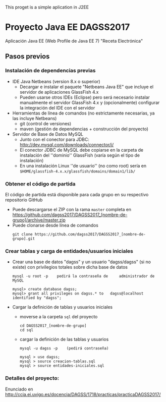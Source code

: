 This proget is a simple aplication in J2EE

# Proyecto Java EE DAGSS2017

Aplicación Java EE (Web Profile de Java EE 7) "Receta Electrónica"

## Pasos previos

### Instalación de dependencias previas
* IDE Java Netbeans (version 8.x o superior)
  * Decargar e instalar el paquete "Netbeans Java EE" que incluye el servidor de aplicaciones GlassFish 4.x
  * Pueden usarse otros IDEs (Eclipse) pero será necesario instalar manualmente el servidor GlassFish 4.x 
   y (opcionalmente) configurar la integración del IDE con el servidor
* Herramientas de línea de comandos (no estrictamente necesarias, ya las incluye Netbeans)
  * git (control de versiones)
  * maven (gestión de dependencias + construcción del proyecto)
* Servidor de Base de Datos MySQL 
  * Junto con el conector para JDBC: <http://dev.mysql.com/downloads/connector/j/>
  * El conector JDBC de MySQL debe copiarse en la
    carpeta de instalación del ''dominio'' GlassFish (varía según el tipo de instalación)
  * En una instalación Linux ''de usuario'' (no como root) sería en `$HOME/glassfish-4.x.x/glassfish/domains/domain1/lib/`


### Obtener el código de partida
El código de partida está disponible para cada grupo en su respectivo repositorio GitHub

* Puede descargarse el ZIP con la rama `master` completa en <https://github.com/dagss2017/DAGSS2017_[nombre-de-grupo]/archive/master.zip>
* Puede clonarse desde línea de comandos
    ```
    git clone https://github.com/dagss2017/DAGSS2017_[nombre-de-grupo].git
    ```


### Crear tablas y carga de entidades/usuarios iniciales

* Crear una base de datos "dagss" y un usuario "dagss/dagss" (si no existe) con privilegios totales sobre dicha base de datos

    ```
    mysql -u root -p    pedirá la contraseña de     administrador de MySQL

    mysql> create database dagss;
    mysql> grant all privileges on dagss.* to   dagss@localhost identified by "dagss";
    ```

* Cargar la definición de tablas y usuarios iniciales 

  * moverse a la carpeta `sql` del proyecto 
    ```
    cd DAGSS2017_[nombre-de-grupo]
    cd sql
    ```
  
  * cargar la definición de las tablas y usuarios
    ```
    mysql -u dagss -p    (pedirá contraseña)

    mysql > use dagss;
    mysql > source creacion-tablas.sql
    mysql > source entidades-iniciales.sql
    ```

### Detalles del proyecto: 

Enunciado en <http://ccia.ei.uvigo.es/docencia/DAGSS/1718/practicas/practicaDAGSS2017/>
